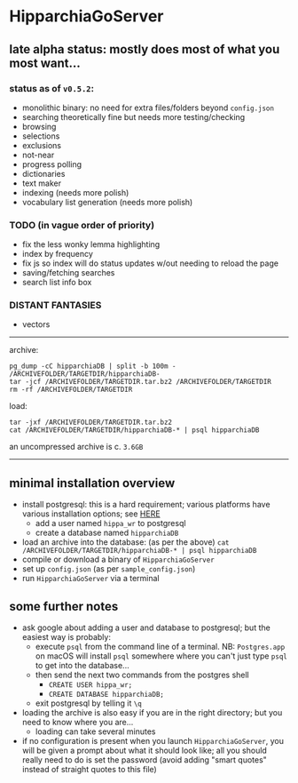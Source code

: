 # HipparchiaGoServer

## late alpha status: mostly does most of what you most want...

### status as of `v0.5.2`:

* monolithic binary: no need for extra files/folders beyond `config.json`
* searching theoretically fine but needs more testing/checking
* browsing 
* selections 
* exclusions 
* not-near
* progress polling 
* dictionaries
* text maker
* indexing (needs more polish)
* vocabulary list generation (needs more polish)

### TODO (in vague order of priority)

* fix the less wonky lemma highlighting
* index by frequency
* fix js so index will do status updates w/out needing to reload the page
* saving/fetching searches
* search list info box

### DISTANT FANTASIES
* vectors

---

archive:
```
pg_dump -cC hipparchiaDB | split -b 100m - /ARCHIVEFOLDER/TARGETDIR/hipparchiaDB-
tar -jcf /ARCHIVEFOLDER/TARGETDIR.tar.bz2 /ARCHIVEFOLDER/TARGETDIR
rm -rf /ARCHIVEFOLDER/TARGETDIR
```

load:
```
tar -jxf /ARCHIVEFOLDER/TARGETDIR.tar.bz2
cat /ARCHIVEFOLDER/TARGETDIR/hipparchiaDB-* | psql hipparchiaDB
```

an uncompressed archive is c. `3.6GB`

---

## minimal installation overview

- install postgresql: this is a hard requirement; various platforms have various installation options; see [HERE](https://www.postgresql.org/download/)
  - add a user named `hippa_wr` to postgresql
  - create a database named `hipparchiaDB`
- load an archive into the database: (as per the above) `cat /ARCHIVEFOLDER/TARGETDIR/hipparchiaDB-* | psql hipparchiaDB`
- compile or download a binary of `HipparchiaGoServer`
- set up `config.json` (as per `sample_config.json`)
- run `HipparchiaGoServer` via a terminal

## some further notes

- ask google about adding a user and database to postgresql; but the easiest way is probably:
  - execute `psql` from the command line of a terminal. NB: `Postgres.app` on macOS will install `psql` somewhere where you can't just type `psql` to get into the database...
  - then send the next two commands from the postgres shell
    - `CREATE USER hippa_wr;`
    - `CREATE DATABASE hipparchiaDB;`
  - exit postgresql by telling it `\q`
- loading the archive is also easy if you are in the right directory; but you need to know where you are...
  - loading can take several minutes
- if no configuration is present when you launch `HipparchiaGoServer`, you will be given a prompt about what it should look like; all you should really need to do is set the password (avoid adding "smart quotes" instead of straight quotes to this file)
